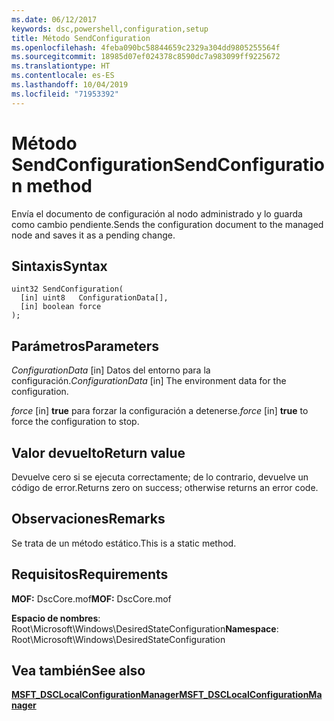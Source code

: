 ```yaml
---
ms.date: 06/12/2017
keywords: dsc,powershell,configuration,setup
title: Método SendConfiguration
ms.openlocfilehash: 4feba090bc58844659c2329a304dd9805255564f
ms.sourcegitcommit: 18985d07ef024378c8590dc7a983099ff9225672
ms.translationtype: HT
ms.contentlocale: es-ES
ms.lasthandoff: 10/04/2019
ms.locfileid: "71953392"
---
```

# <a name="sendconfiguration-method"></a><span data-ttu-id="de920-103">Método SendConfiguration</span><span class="sxs-lookup"><span data-stu-id="de920-103">SendConfiguration method</span></span>

<span data-ttu-id="de920-104">Envía el documento de configuración al nodo administrado y lo guarda como cambio pendiente.</span><span class="sxs-lookup"><span data-stu-id="de920-104">Sends the configuration document to the managed node and saves it as a pending change.</span></span>

## <a name="syntax"></a><span data-ttu-id="de920-105">Sintaxis</span><span class="sxs-lookup"><span data-stu-id="de920-105">Syntax</span></span>

```mof
uint32 SendConfiguration(
  [in] uint8   ConfigurationData[],
  [in] boolean force
);
```

## <a name="parameters"></a><span data-ttu-id="de920-106">Parámetros</span><span class="sxs-lookup"><span data-stu-id="de920-106">Parameters</span></span>

<span data-ttu-id="de920-107">*ConfigurationData* \[in\] Datos del entorno para la configuración.</span><span class="sxs-lookup"><span data-stu-id="de920-107">*ConfigurationData* \[in\] The environment data for the configuration.</span></span>

<span data-ttu-id="de920-108">*force* \[in\] **true** para forzar la configuración a detenerse.</span><span class="sxs-lookup"><span data-stu-id="de920-108">*force* \[in\] **true** to force the configuration to stop.</span></span>

## <a name="return-value"></a><span data-ttu-id="de920-109">Valor devuelto</span><span class="sxs-lookup"><span data-stu-id="de920-109">Return value</span></span>

<span data-ttu-id="de920-110">Devuelve cero si se ejecuta correctamente; de lo contrario, devuelve un código de error.</span><span class="sxs-lookup"><span data-stu-id="de920-110">Returns zero on success; otherwise returns an error code.</span></span>

## <a name="remarks"></a><span data-ttu-id="de920-111">Observaciones</span><span class="sxs-lookup"><span data-stu-id="de920-111">Remarks</span></span>

<span data-ttu-id="de920-112">Se trata de un método estático.</span><span class="sxs-lookup"><span data-stu-id="de920-112">This is a static method.</span></span>

## <a name="requirements"></a><span data-ttu-id="de920-113">Requisitos</span><span class="sxs-lookup"><span data-stu-id="de920-113">Requirements</span></span>

<span data-ttu-id="de920-114">**MOF:** DscCore.mof</span><span class="sxs-lookup"><span data-stu-id="de920-114">**MOF:** DscCore.mof</span></span>

<span data-ttu-id="de920-115">**Espacio de nombres**: Root\Microsoft\Windows\DesiredStateConfiguration</span><span class="sxs-lookup"><span data-stu-id="de920-115">**Namespace**: Root\Microsoft\Windows\DesiredStateConfiguration</span></span>

## <a name="see-also"></a><span data-ttu-id="de920-116">Vea también</span><span class="sxs-lookup"><span data-stu-id="de920-116">See also</span></span>

[<span data-ttu-id="de920-117">**MSFT_DSCLocalConfigurationManager**</span><span class="sxs-lookup"><span data-stu-id="de920-117">**MSFT_DSCLocalConfigurationManager**</span></span>](msft-dsclocalconfigurationmanager.md)
